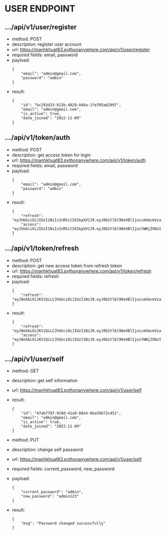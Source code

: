 # USER ENDPOINT


## .../api/v1/user/register
- method: POST
- description: register user account
- url: https://manhkhuat83.pythonanywhere.com/api/v1/user/register
- required fields: email, password
- payload:
    ```
    {
        "email": "admin@gmail.com",
        "password": "admin"
    }
    ```
- result:
    ```
    {
        "id": "bc293d33-813b-4829-8d6a-1fe705a62997",
        "email": "admin@gmail.com",
        "is_active": true,
        "date_joined": "2022-11-09"
    }
    ```


## .../api/v1/token/auth
- method: POST
- description: get access token for login
- url: https://manhkhuat83.pythonanywhere.com/api/v1/token/auth
- required fields: email, password
- payload:
    ```
    {
        "email": "admin@gmail.com",
        "password": "admin"
    }
    ```
- result:
    ```
    {
        "refresh": "eyJhbGciOiJIUzI1NiIsInR5cCI6IkpXVCJ9.eyJ0b2tlbl90eXBlIjoicmVmcmVzaCIsImV4cCI6MTY3MDU3NTEyMSwiaWF0IjoxNjY3OTgzMTIxLCJqdGkiOiI3N2IzMTRhOGRiNTI0OTI1YmE3YjQyOWM2MzlhYjBmNiIsInVzZXJfaWQiOiI0N2FiNzc5Ny05MTlkLTQxYTktODhlNC04YmEzOWI3MmM0NTEifQ._jnM4LnNPsOVBrMoVoFjJQbJpawbhETJgSbQ6wIWrxQ",
        "access": "eyJhbGciOiJIUzI1NiIsInR5cCI6IkpXVCJ9.eyJ0b2tlbl90eXBlIjoiYWNjZXNzIiwiZXhwIjoxNjY4MDY5NTIxLCJpYXQiOjE2Njc5ODMxMjEsImp0aSI6ImExMmYxMzQ2YWY5MjRhYzM4ZTMwYWNiNDY4OGM4Y2ZjIiwidXNlcl9pZCI6IjQ3YWI3Nzk3LTkxOWQtNDFhOS04OGU0LThiYTM5YjcyYzQ1MSJ9.ivhKrTP3EuKJjkgy4rFGDC_KfJcLLCW7JyENMdvSOZs"
    }
    ```


## .../api/v1/token/refresh
- method: POST
- description: get new access token from refresh token
- url: https://manhkhuat83.pythonanywhere.com/api/v1/token/refresh
- required fields: refresh
- payload:
    ```
    {
        "refresh": "eyJ0eXAiOiJKV1QiLCJhbGciOiJIUzI1NiJ9.eyJ0b2tlbl90eXBlIjoicmVmcmVzaCIsImV4cCI6MTY2NjIzNDQ5MiwiaWF0IjoxNjYzNjQyNDkyLCJqdGkiOiJmMzQ1NGYwZWRhYjE0Y2RlYTM1OGUyNTI0MmUwMzMyMyIsInVzZXJfaWQiOiIyMzJhODM5Yy04ZGNiLTRlYzgtOGJkMi05ZmFmOGUxODA1NWIifQ.O5m7x0A08_simLU8ZMv97ZUDhKPTJTPrGe4NnOlv5fg"
    }
    ```
- result:
    ```
    {
        "refresh": "eyJ0eXAiOiJKV1QiLCJhbGciOiJIUzI1NiJ9.eyJ0b2tlbl90eXBlIjoicmVmcmVzaCIsImV4cCI6MTY2NjIzNDQ5MiwiaWF0IjoxNjYzNjQyNDkyLCJqdGkiOiJmMzQ1NGYwZWRhYjE0Y2RlYTM1OGUyNTI0MmUwMzMyMyIsInVzZXJfaWQiOiIyMzJhODM5Yy04ZGNiLTRlYzgtOGJkMi05ZmFmOGUxODA1NWIifQ.O5m7x0A08_simLU8ZMv97ZUDhKPTJTPrGe4NnOlv5fg",
        "access": "eyJ0eXAiOiJKV1QiLCJhbGciOiJIUzI1NiJ9.eyJ0b2tlbl90eXBlIjoiYWNjZXNzIiwiZXhwIjoxNjYzNzI4ODkyLCJpYXQiOjE2NjM2NDI0OTIsImp0aSI6Ijg5NjI3ZmZiZjU0OTQ3MmY4NDU5Y2U0YThjMTYyNWEzIiwidXNlcl9pZCI6IjIzMmE4MzljLThkY2ItNGVjOC04YmQyLTlmYWY4ZTE4MDU1YiJ9.uuZ5hfnAIWasAQpbHZ2xFIUdwpXupukJlfRTDnHgBTw"
    }
    ```


## .../api/v1/user/self
- method: GET
- description: get self information
- url: https://manhkhuat83.pythonanywhere.com/api/v1/user/self
- result:
    ```
    {
        "id": "47ab7797-919d-41a9-88e4-8ba39b72c451",
        "email": "admin@gmail.com",
        "is_active": true,
        "date_joined": "2022-11-09"
    }
    ```


- method: PUT
- description: change self password
- url: https://manhkhuat83.pythonanywhere.com/api/v1/user/self
- required fields: current_password, new_password
- payload:
    ```
    {
        "current_password": "admin",
        "new_password": "admin123"
    }
    ```
- result:
    ```
    {
        "msg": "Password changed successfully"
    }
    ```